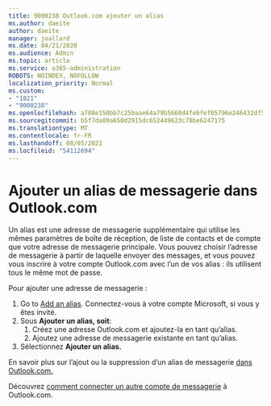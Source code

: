 ```yaml
---
title: 9000238 Outlook.com ajouter un alias
ms.author: daeite
author: daeite
manager: joallard
ms.date: 04/21/2020
ms.audience: Admin
ms.topic: article
ms.service: o365-administration
ROBOTS: NOINDEX, NOFOLLOW
localization_priority: Normal
ms.custom:
- "1821"
- "9000238"
ms.openlocfilehash: a708e150bb7c25baae64a79b5660d4febfef05796e246432df57e0ce5cfaa2bd
ms.sourcegitcommit: b5f7da89a650d2915dc652449623c78be6247175
ms.translationtype: MT
ms.contentlocale: fr-FR
ms.lasthandoff: 08/05/2021
ms.locfileid: "54112694"
---
```

# <a name="add-an-email-alias-in-outlookcom"></a>Ajouter un alias de messagerie dans Outlook.com

Un alias est une adresse de messagerie supplémentaire qui utilise les mêmes paramètres de boîte de réception, de liste de contacts et de compte que votre adresse de messagerie principale. Vous pouvez choisir l’adresse de messagerie à partir de laquelle envoyer des messages, et vous pouvez vous inscrire à votre compte Outlook.com avec l’un de vos alias : ils utilisent tous le même mot de passe.

Pour ajouter une adresse de messagerie :

1. Go to [Add an alias](https://go.microsoft.com/fwlink/p/?linkid=864833). Connectez-vous à votre compte Microsoft, si vous y êtes invité.
2. Sous **Ajouter un alias, soit**:
    1. Créez une adresse Outlook.com et ajoutez-la en tant qu’alias.
    2. Ajoutez une adresse de messagerie existante en tant qu’alias.
3. Sélectionnez **Ajouter un alias.**

En savoir plus sur l’ajout ou la suppression d’un alias de messagerie [dans Outlook.com.](https://support.office.com/article/459b1989-356d-40fa-a689-8f285b13f1f2?wt.mc_id=Office_Outlook_com_Alchemy)  

Découvrez [comment connecter un autre compte de messagerie](https://support.office.com/article/c5224df4-5885-4e79-91ba-523aa743f0ba?wt.mc_id=Office_Outlook_com_Alchemy) à Outlook.com.
